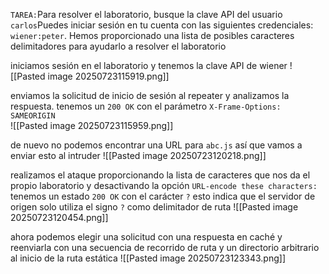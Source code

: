 `TAREA:`Para resolver el laboratorio, busque la clave API del usuario `carlos`Puedes iniciar sesión en tu cuenta con las siguientes credenciales: `wiener:peter`. Hemos proporcionado una lista de posibles caracteres delimitadores para ayudarlo a resolver el laboratorio

iniciamos sesión en el laboratorio y tenemos la clave API de wiener
![[Pasted image 20250723115919.png]]

enviamos la solicitud de inicio de sesión al repeater y analizamos la respuesta. tenemos un `200 OK` con el parámetro `X-Frame-Options: SAMEORIGIN`  
![[Pasted image 20250723115959.png]]

de nuevo no podemos encontrar una URL para `abc.js` así que vamos a enviar esto al intruder
![[Pasted image 20250723120218.png]]

realizamos el ataque proporcionando la lista de caracteres que nos da el propio laboratorio y desactivando la opción `URL-encode these characters:` tenemos un estado `200 OK` con el carácter `?` esto indica que el servidor de origen solo utiliza el signo `?` como delimitador de ruta 
![[Pasted image 20250723120454.png]]

ahora podemos elegir una solicitud con una respuesta en caché y reenviarla con una secuencia de recorrido de ruta y un directorio arbitrario al inicio de la ruta estática
![[Pasted image 20250723123343.png]]